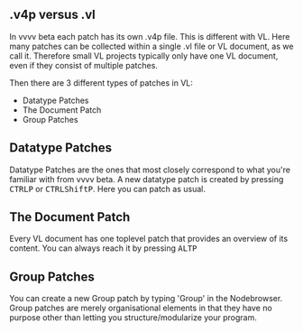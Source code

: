 ## .v4p versus .vl
In vvvv beta each patch has its own .v4p file. This is different with VL. Here many patches can be collected within a single .vl file or VL document, as we call it. Therefore small VL projects typically only have one VL document, even if they consist of multiple patches.

Then there are 3 different types of patches in VL:

* Datatype Patches
* The Document Patch
* Group Patches

## Datatype Patches
Datatype Patches are the ones that most closely correspond to what you're familiar with from vvvv beta. A new datatype patch is created by pressing <span class="keyseq"><kbd>CTRL</kbd><kbd>P</kbd></span> or <span class="keyseq"><kbd>CTRL</kbd><kbd>Shift</kbd><kbd>P</kbd></span>. Here you can patch as usual.

## The Document Patch
Every VL document has one toplevel patch that provides an overview of its content. You can always reach it by pressing <span class="keyseq"><kbd>ALT</kbd><kbd>P</kbd></span>

## Group Patches
You can create a new Group patch by typing 'Group' in the Nodebrowser. Group patches are merely organisational elements in that they have no purpose other than letting you structure/modularize your program.

